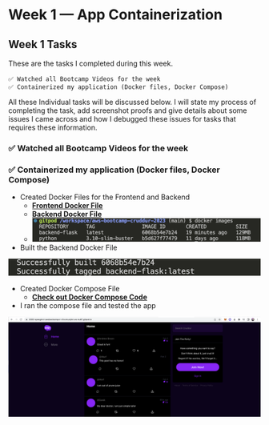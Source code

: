 # Week 1 — App Containerization

## Week 1 Tasks

These are the tasks I completed during this week.

```
✅ Watched all Bootcamp Videos for the week
✅ Containerized my application (Docker files, Docker Compose)
```
All these Individual tasks will be discussed below. I will state my process of completing the task, add screenshot proofs and give details about some issues I came across and how I debugged these issues for tasks that requires these information.

### ✅ Watched all Bootcamp Videos for the week

### ✅ Containerized my application (Docker files, Docker Compose)

- Created Docker Files for the Frontend and Backend
    - **[Frontend Docker File](https://github.com/OpeOginni/aws-bootcamp-cruddur-2023/blob/main/frontend-react-js/Dockerfile)**
    - **[Backend Docker File](https://github.com/OpeOginni/aws-bootcamp-cruddur-2023/blob/main/backend-flask/Dockerfile)**
    - <img src="screenshots/week1/week1_1.png" >
- Built the Backend Docker File
<img src="screenshots/week1/week1_0.png" >

- Created Docker Compose File
    - **[Check out Docker Compose Code](https://github.com/OpeOginni/aws-bootcamp-cruddur-2023/blob/main/docker-compose.yml)**
- I ran the compose file and tested the app
<img src="screenshots/week1/week1_2.png" >



